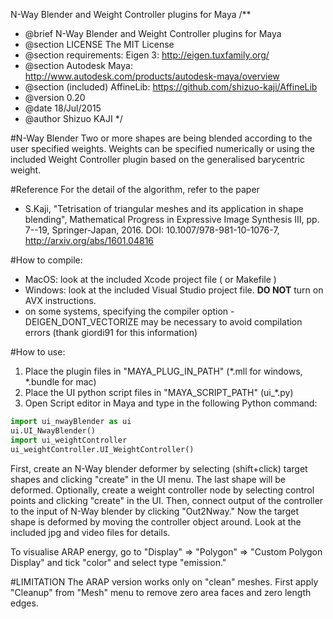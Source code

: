 N-Way Blender and Weight Controller plugins for Maya
/**
 * @brief N-Way Blender and Weight Controller plugins for Maya
 * @section LICENSE The MIT License
 * @section requirements:  Eigen 3:  http://eigen.tuxfamily.org/
 * @section Autodesk Maya: http://www.autodesk.com/products/autodesk-maya/overview
 * @section (included) AffineLib: https://github.com/shizuo-kaji/AffineLib
 * @version 0.20
 * @date  18/Jul/2015
 * @author Shizuo KAJI
 */

#N-Way Blender
Two or more shapes are being blended according to the user specified weights.
Weights can be specified numerically or using the included Weight Controller plugin
based on the generalised barycentric weight.

#Reference
For the detail of the algorithm, refer to the paper
* S.Kaji, "Tetrisation of triangular meshes and its application in shape blending",
Mathematical Progress in Expressive Image Synthesis III, pp. 7--19, Springer-Japan, 2016. DOI: 10.1007/978-981-10-1076-7,
http://arxiv.org/abs/1601.04816

#How to compile:
- MacOS: look at the included Xcode project file ( or Makefile )
- Windows: look at the included Visual Studio project file. __DO NOT__ turn on AVX instructions.
- on some systems, specifying the compiler option -DEIGEN_DONT_VECTORIZE may be necessary to avoid compilation errors (thank giordi91 for this information)

#How to use:
1. Place the plugin files in "MAYA_PLUG_IN_PATH" (*.mll for windows, *.bundle for mac)
2. Place the UI python script files in "MAYA_SCRIPT_PATH" (ui_*.py)
3. Open Script editor in Maya and type in the following Python command:

```python
import ui_nwayBlender as ui
ui.UI_NwayBlender()
import ui_weightController
ui_weightController.UI_WeightController()
```

First, create an N-Way blender deformer
by selecting (shift+click) target shapes and clicking "create" in the UI menu.
The last shape will be deformed.
Optionally, create a weight controller node by selecting control points
and clicking "create" in the UI.
Then, connect output of the controller to the input of N-Way blender by clicking "Out2Nway."
Now the target shape is deformed by moving the controller object around.
Look at the included jpg and video files for details.

To visualise ARAP energy, go to "Display" => "Polygon" => "Custom Polygon Display"
and tick "color" and select type "emission."

#LIMITATION
The ARAP version works only on "clean" meshes.
First apply "Cleanup" from "Mesh" menu
to remove zero area faces and zero length edges.


